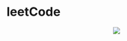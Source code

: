 # leetCode

<p align="center">
  <a href="https://github.com/acuon"><img src="https://readme-typing-svg.herokuapp.com/?lines=L%20%20e%20e%20t%20c%20o%20d%20e&center=true&width=380&height=45"></a>
</p>

